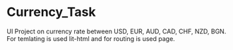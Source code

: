 # Currency_Task 
UI Project on currency rate between USD, EUR, AUD, CAD, CHF, NZD, BGN. For temlating is used lit-html and for routing is used page.
